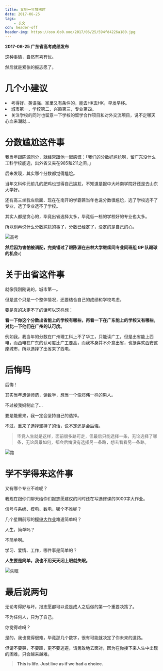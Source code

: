 ```yaml
---
title: 又到一年放榜时
date: 2017-06-25
tags:
	- 长文
cdn: header-off
header-img: https://ooo.0o0.ooo/2017/06/25/594fd4226a180.jpg
---
```


**2017-06-25 广东省高考成绩发布**

这种事情，自然有喜有忧。

然后就是紧张的报志愿了。

# 几个小建议

><ul>
<li>考得好、英语强、家里又有条件的，能去HK去HK，早发早移。</li>
<li>城市第一，学校第二，兴趣第三，专业第四。</li>
<li>关注学校的同时也留意一下学校的留学合作项目和对外交流项目，说不定哪天心血来潮就...</li>
</ul>

# 分数尴尬这件事

我当年跟陈源同分，就经常跟他一起感慨：「我们的分数好尴尬啊，留广东没什么工科学校能选，出外省又夹在985和211之间。」

后来发现，其实哪个分数都觉得尴尬。

当年文科仲元前几的肥鸡也觉得自己尴尬，不知道是报中大岭南学院好还是去山东大学好。

还有高三坐我左后面、现在在南开的学霸茜当年也说分数很尴尬，选了学校选不了专业，选了专业选不了学校。

其实人都是贪心的，毕竟出省选择太多，毕竟低一档的学校好的专业也太多。

所以别再说什么分数尴尬的事了，分数已经定了，没定的是自己的心。

![高考](https://ooo.0o0.ooo/2017/06/25/594fd4433d150.jpg)

**然后因为害怕被调配，完美错过了跟陈源在吉林大学继续同专业同班组 <del>CP</del> 队踢球的机会:(**

# 关于出省这件事

就像我刚刚说的，城市第一。

但是这个只是一个整体情况，还要结合自己的成绩和学校考虑。

要是真的决定不了的话可以这样想：

**看一下你这个分数出省能上的学校有哪些，再看一下在广东能上的学校又有哪些，对比一下他们在广州的认可度。**

例如我，我当年的分数在广州理工科上不了华工，只能读广工，但是出省能上西电，而西电在广东的认可度比广工要高，而我本身并不介意出省，也挺喜欢西安这座城市，所以选择了出省来了西电。

# 后悔吗

后悔！

其实当年想读师范，读数学，想当一个像邓伟一样的男人。

不过被我妈制止了...

要是能重来，我一定会坚持自己的选择。

不过，重来了选择坚持了的话，说不定还是会后悔。

>毕竟人生就是这样，面前很多路可走，但最后只能选择一条，无论选择了哪条，无论风景如何，都会后悔没有选择另一条路，想去看看另一条路。

![路](https://ooo.0o0.ooo/2017/06/25/594fd48110eed.jpg)

# 学不学得来这件事

又有哪个专业不难呢？

我现在跟你们聊天给你们报志愿建议的同时还在写选修课的3000字大作业。

信号与系统、模电、数电，哪个不难呢？

几个星期前写的<a href="http://fabre-li.com/%E5%AE%9E%E9%AA%8C/%E3%80%8A%E7%94%B5%E5%AD%90%E7%A7%A4%E6%A8%A1%E6%8B%9F%E9%83%A8%E5%88%86%E7%94%B5%E8%B7%AF%E8%AE%BE%E8%AE%A1%E3%80%8B%E2%80%94%E2%80%94%E6%A8%A1%E7%94%B5%E5%A4%A7%E4%BD%9C%E4%B8%9A/">模电大作业</a>难道简单吗？

人生，简单吗？

不简单啊。

学习、爱情、工作，哪件事是简单的？

**人生要是简单，我也不用天天闭上眼就失眠。**

![失眠](https://ooo.0o0.ooo/2017/06/25/594fd4cd8cee1.jpg)

# 最后说两句

无论考得好与坏，报志愿都可以说是成人之后做的第一个重要决策了。

不为任何人，只为了自己。

你觉得难吗？

是的，我也觉得很难，毕竟那几个数字，很有可能就决定了你未来的道路。

但请不要哭，不要躁，更不要逃避，请勇敢地去面对，因为在你接下来人生中出现的困难，只会越来越难。

>**This is life. Just live as if we had a choice.**